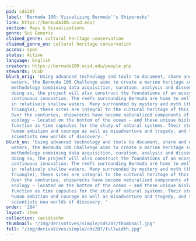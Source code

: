 ```yaml
---
pid: cds207
label: 'Bermuda 100: Visualizing Bermuda''s Shipwrecks'
link: https://bermuda100.ucsd.edu/
section: Maps & Visualizations
genre: Sui Generis
claimed_genre: cultural heritage conservation
claimed_genre_en: cultural heritage conservation
access: open
status: Active
language: English
creators: https://bermuda100.ucsd.edu/people.php
stewards: UCSD
blurb_orig: 'Using advanced technology and tools to document, share and explore surrounding
  waters, the Bermuda 100 Challenge aims to create a marine heritage science and engineering
  methodology combining data acquisition, curation, analysis and dissemination. In
  doing so, the project will also construct the foundations of an ecosystem to enable
  continuous innovation. The reefs surrounding Bermuda are home to well over 100 shipwrecks
  in relatively shallow waters. Many surrounded by mystery and myth (think Bermuda
  Triangle), these sites are integral to the cultural heritage of this Atlantic outpost.
  Over the centuries, shipwrecks have become naturalized components of the benthic
  ecology – located on the bottom of the ocean – and these unique biological communities
  function as time capsules for the study of natural systems. Their stories tell of
  human ambition and courage as well as misadventure and tragedy, and they offer marine
  scientists new worlds of discovery. '
blurb_en: 'Using advanced technology and tools to document, share and explore surrounding
  waters, the Bermuda 100 Challenge aims to create a marine heritage science and engineering
  methodology combining data acquisition, curation, analysis and dissemination. In
  doing so, the project will also construct the foundations of an ecosystem to enable
  continuous innovation. The reefs surrounding Bermuda are home to well over 100 shipwrecks
  in relatively shallow waters. Many surrounded by mystery and myth (think Bermuda
  Triangle), these sites are integral to the cultural heritage of this Atlantic outpost.
  Over the centuries, shipwrecks have become naturalized components of the benthic
  ecology – located on the bottom of the ocean – and these unique biological communities
  function as time capsules for the study of natural systems. Their stories tell of
  human ambition and courage as well as misadventure and tragedy, and they offer marine
  scientists new worlds of discovery. '
order: '204'
layout: item
collection: caridischo
thumbnail: "/img/derivatives/simple/cds207/thumbnail.jpg"
full: "/img/derivatives/simple/cds207/fullwidth.jpg"
---
```

